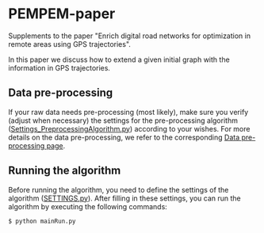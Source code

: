 # PEMPEM-paper
Supplements to the paper "Enrich digital road networks for optimization in remote areas using GPS trajectories".

In this paper we discuss how to extend a given initial graph with the information in GPS trajectories. 




## Data pre-processing
If your raw data needs pre-processing (most likely), make sure you verify (adjust when necessary) the settings for the pre-processing algorithm ([Settings_PreprocessingAlgorithm.py](https://github.com/valentijnstienen/PEMPEM-paper/blob/main/Data%20(github)/SETTINGS_PreprocessingAlgorithm.py)) according to your wishes. For more details on the data pre-processing, we refer to the corresponding [Data pre-processing page](https://github.com/valentijnstienen/PEMPEM-paper/tree/main/Data%20(github)).


## Running the algorithm
Before running the algorithm, you need to define the settings of the algorithm ([SETTINGS.py](https://github.com/valentijnstienen/PEMPEM-paper/tree/main/SETTINGS.py)). After filling in these settings, you can run the algorithm by executing the following commands:

```
$ python mainRun.py
```
